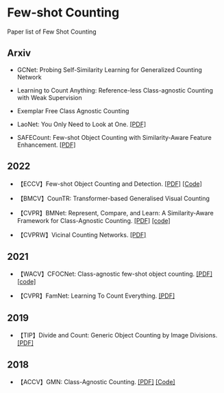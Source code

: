 # Few-shot Counting
Paper list of Few Shot Counting

## Arxiv
- GCNet: Probing Self-Similarity Learning for Generalized Counting Network

- Learning to Count Anything: Reference-less Class-agnostic Counting with Weak Supervision

- Exemplar Free Class Agnostic Counting

- LaoNet: You Only Need to Look at One. [[PDF]](https://arxiv.org/abs/2112.05993)

- SAFECount: Few-shot Object Counting with Similarity-Aware Feature Enhancement. [[PDF]](https://arxiv.org/pdf/2201.08959.pdf)

## 2022
- 【ECCV】Few-shot Object Counting and Detection. [[PDF]](https://arxiv.org/abs/2207.10988) [[Code]](https://github.com/VinAIResearch/Counting-DETR)

- 【BMCV】CounTR: Transformer-based Generalised Visual Counting

- 【CVPR】BMNet: Represent, Compare, and Learn: A Similarity-Aware Framework for Class-Agnostic Counting. [[PDF]](https://arxiv.org/abs/2203.08354) [[code]](https://github.com/flyinglynx/Bilinear-Matching-Network)

- 【CVPRW】Vicinal Counting Networks. [[PDF]](https://openaccess.thecvf.com/content/CVPR2022W/L3D-IVU/papers/Ranjan_Vicinal_Counting_Networks_CVPRW_2022_paper.pdf)

## 2021

- 【WACV】CFOCNet: Class-agnostic few-shot object counting. [[PDF]](https://openaccess.thecvf.com/content/WACV2021/papers/Yang_Class-Agnostic_Few-Shot_Object_Counting_WACV_2021_paper.pdf) [[code]](https://github.com/SinicaGroup/Class-agnostic-Few-shot-Object-Counting)

- 【CVPR】FamNet: Learning To Count Everything. [[PDF]](https://arxiv.org/pdf/2104.08391.pdf)

## 2019

- 【TIP】Divide and Count: Generic Object Counting by Image Divisions. [[PDF]](https://ieeexplore.ieee.org/document/8488575)

## 2018
- 【ACCV】GMN: Class-Agnostic Counting. [[PDF]](https://arxiv.org/pdf/1811.00472.pdf) [[Code]](https://github.com/erikalu/class-agnostic-counting)

